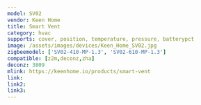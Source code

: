 ```yaml
---
model: SV02
vendor: Keen Home 
title: Smart Vent
category: hvac
supports: cover, position, temperature, pressure, batterypct
image: /assets/images/devices/Keen_Home_SV02.jpg
zigbeemodel: ['SV02-410-MP-1.3', 'SV02-610-MP-1.3']
compatible: [z2m,deconz,zha]
deconz: 3809
mlink: https://keenhome.io/products/smart-vent
link: 
link2: 
link3: 
---
```

